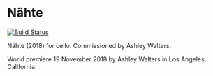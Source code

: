 Nähte
=====

[![Build Status](
    https://api.travis-ci.org/trevorbaca/naehte.svg)](
    https://api.travis-ci.org/trevorbaca/naehte)
<!---
[![Code style: black](
    https://img.shields.io/badge/code%20style-black-000000.svg)](
    https://github.com/ambv/black)
-->

Nähte (2018) for cello. Commissioned by Ashley Walters.

World premiere 19 November 2018 by Ashley Walters in Los Angeles, California.
